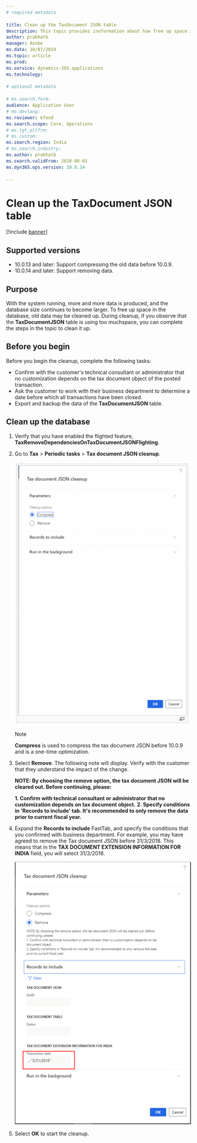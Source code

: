 ```yaml
---
# required metadata

title: Clean up the TaxDocument JSON table 
description: This topic provides inoformation about how free up space in the database by removing old data from the TaxDocument JSON table.
author: prabhatb
manager: Annbe
ms.date: 10/07/2019
ms.topic: article
ms.prod: 
ms.service: dynamics-365-applications
ms.technology: 

# optional metadata

# ms.search.form: 
audience: Application User
# ms.devlang: 
ms.reviewer: kfend
ms.search.scope: Core, Operations
# ms.tgt_pltfrm: 
# ms.custom: 
ms.search.region: India
# ms.search.industry: 
ms.author: prabhatb
ms.search.validFrom: 2020-09-01
ms.dyn365.ops.version: 10.0.14

---
```



# Clean up the TaxDocument JSON table

[!include [banner](../includes/banner.md)]

## Supported versions

- 10.0.13 and later: Support compressing the old data before 10.0.9.
- 10.0.14 and later: Support removing data.


## Purpose
With the system running, more and more data is produced, and the database size continues to become larger. To free up space in the database, old data may be cleaned up. During cleanup, if you observe that the **TaxDocumentJSON** table is using too muchspace, you can complete the steps in the topic to clean it up.

## Before you begin
Before you begin the cleanup, complete the following tasks:

- Confirm with the customer's technical consultant or administrator that no customization depends on the tax document object of the posted transaction.
- Ask the customer to work with their business department to determine a date before which all transactions have been closed.
- Export and backup the data of the **TaxDocumentJSON** table.

## Clean up the database

1. Verify that you have enabled the flighted feature, **TaxRemoveDependenciesOnTaxDocumentJSONFlighting**.
2. Go to **Tax** > **Periodic tasks** > **Tax document JSON cleanup**. 

    ![Tax document JSON cleanup dialog window](media/tax-document-json-01.png)

    > [!NOTE]
    > **Compress** is used to compress the tax document JSON before 10.0.9 and is a one-time optimization.

3. Select **Remove**. The following note will display. Verify with the customer that they understand the impact of the change.

    **NOTE: By choosing the remove option, the tax document JSON will be cleared out. Before continuing, please:**
 
   **1. Confirm with technical consultant or administrator that no customization depends on tax document object.**
   **2. Specify conditions in 'Records to include' tab. It's recommended to only remove the data prior to current fiscal year.**
   
4. Expand the **Records to include** FastTab, and specify the conditions that you confirmed with business department. For example, you may have agreed to remove the Tax document JSON before 31/3/2018. This means that in the **TAX DOCUMENT EXTENSION INFORMATION FOR INDIA** field, you will select 31/3/2018.

    ![Tax document extension information for India field](media/tax-document-json-02.png)

5. Select **OK** to start the cleanup.
